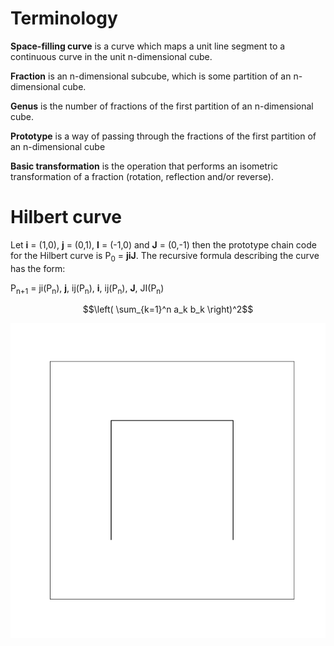# Terminology

**Space-filling curve** is a curve which maps a unit line segment to a continuous curve in the unit n-dimensional cube.

**Fraction** is an n-dimensional subcube, which is some partition of an n-dimensional cube.

**Genus** is the number of fractions of the first partition of an n-dimensional cube.

**Prototype** is a way of passing through the fractions of the first partition of an n-dimensional cube

**Basic transformation** is the operation that performs an isometric transformation of a fraction (rotation, reflection and/or reverse).

# Hilbert curve

Let **i** = (1,0), **j** = (0,1), **I** = (-1,0) and **J** = (0,-1) then the prototype chain code for the Hilbert curve is P<sub>0</sub> = **jiJ**. The recursive formula describing the curve has the form:


P<sub>n+1</sub> = ji(P<sub>n</sub>), **j**, ij(P<sub>n</sub>), **i**, ij(P<sub>n</sub>), **J**, JI(P<sub>n</sub>)

$$\left( \sum_{k=1}^n a_k b_k \right)^2$$

![image](./animation/Hilbert_curve.gif)
